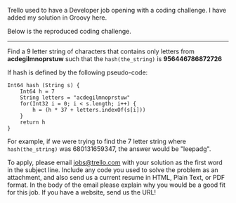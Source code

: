 Trello used to have a Developer job opening with a coding challenge. I have added my solution in Groovy here.

Below is the reproduced coding challenge.

---

Find a 9 letter string of characters that contains only letters from __acdegilmnoprstuw__ such that the `hash(the_string)` is __956446786872726__

If hash is defined by the following pseudo-code:

	Int64 hash (String s) {
		Int64 h = 7
		String letters = "acdegilmnoprstuw"
		for(Int32 i = 0; i < s.length; i++) {
			h = (h * 37 + letters.indexOf(s[i]))
		}
    	return h
	}

For example, if we were trying to find the 7 letter string where `hash(the_string)` was 680131659347, the answer would be "leepadg".

To apply, please email jobs@trello.com with your solution as the first word in the subject line. Include any code you used to solve the problem as an attachment, and also send us a current resume in HTML, Plain Text, or PDF format. In the body of the email please explain why you would be a good fit for this job. If you have a website, send us the URL!

